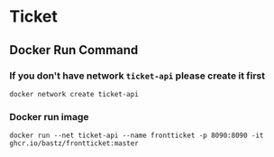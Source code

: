 # Ticket
## Docker Run Command

### If you don't have network `ticket-api` please create it first
```
docker network create ticket-api
```

### Docker run image
```
docker run --net ticket-api --name frontticket -p 8090:8090 -it ghcr.io/bastz/frontticket:master
```
